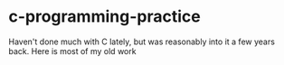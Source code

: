 # c-programming-practice
Haven't done much with C lately, but was reasonably into it a few years back.
Here is most of my old work 
